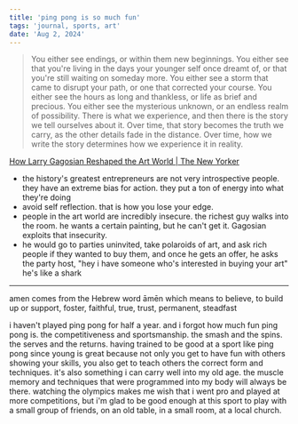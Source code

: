```yaml
---
title: 'ping pong is so much fun'
tags: 'journal, sports, art'
date: 'Aug 2, 2024'
---
```


> You either see endings, or within them new beginnings. You either see that you're living in the days your younger self once dreamt of, or that you're still waiting on someday more. You either see a storm that came to disrupt your path, or one that corrected your course. You either see the hours as long and thankless, or life as brief and precious. You either see the mysterious unknown, or an endless realm of possibility. There is what we experience, and then there is the story we tell ourselves about it. Over time, that story becomes the truth we carry, as the other details fade in the distance. Over time, how we write the story determines how we experience it in reality.

[How Larry Gagosian Reshaped the Art World | The New Yorker](https://www.newyorker.com/magazine/2023/07/31/larry-gagosian-profile)

- the history's greatest entrepreneurs are not very introspective people. they have an extreme bias for action. they put a ton of energy into what they're doing
- avoid self reflection. that is how you lose your edge.
- people in the art world are incredibly insecure. the richest guy walks into the room. he wants a certain painting, but he can't get it. Gagosian exploits that insecurity.
- he would go to parties uninvited, take polaroids of art, and ask rich people if they wanted to buy them, and once he gets an offer, he asks the party host, "hey i have someone who's interested in buying your art" he's like a shark

---

amen comes from the Hebrew word āmēn which means to believe, to build up or support, foster, faithful, true, trust, permanent, steadfast

i haven't played ping pong for half a year. and i forgot how much fun ping pong is. the competitiveness and sportsmanship. the smash and the spins. the serves and the returns. having trained to be good at a sport like ping pong since young is great because not only you get to have fun with others showing your skills, you also get to teach others the correct form and techniques. it's also something i can carry well into my old age. the muscle memory and techniques that were programmed into my body will always be there. watching the olympics makes me wish that i went pro and played at more competitions, but i'm glad to be good enough at this sport to play with a small group of friends, on an old table, in a small room, at a local church.
